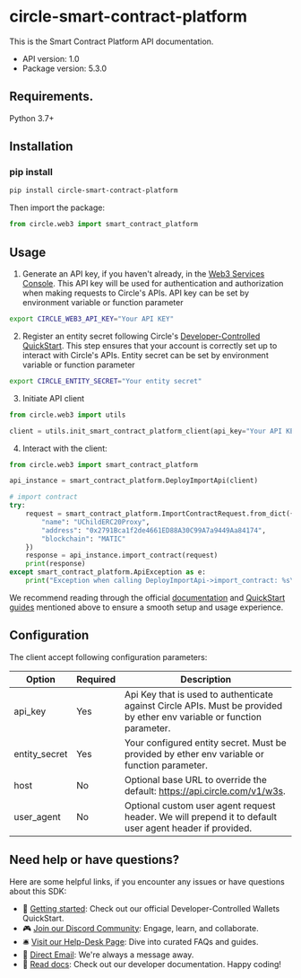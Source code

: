 # circle-smart-contract-platform
This is the Smart Contract Platform API documentation.

- API version: 1.0
- Package version: 5.3.0

## Requirements.

Python 3.7+

## Installation
### pip install

```sh
pip install circle-smart-contract-platform
```

Then import the package:
```python
from circle.web3 import smart_contract_platform
```


## Usage

1. Generate an API key, if you haven't already, in the [Web3 Services Console](https://console.circle.com/). This API key will be used for authentication and authorization when making requests to Circle's APIs. API key can be set by environment variable or function parameter

```sh
export CIRCLE_WEB3_API_KEY="Your API KEY"
```

2. Register an entity secret following Circle's [Developer-Controlled QuickStart](https://developers.circle.com/interactive-quickstarts/dev-controlled-wallets#setup-your-entity-secret). This step ensures that your account is correctly set up to interact with Circle's APIs. Entity secret can be set by environment variable or function parameter

```sh
export CIRCLE_ENTITY_SECRET="Your entity secret"
```

3. Initiate API client

```python
from circle.web3 import utils

client = utils.init_smart_contract_platform_client(api_key="Your API KEY", entity_secret="Your entity secret")
```

4. Interact with the client:

```python
from circle.web3 import smart_contract_platform

api_instance = smart_contract_platform.DeployImportApi(client)

# import contract
try:
    request = smart_contract_platform.ImportContractRequest.from_dict({
        "name": "UChildERC20Proxy",
        "address": "0x2791Bca1f2de4661ED88A30C99A7a9449Aa84174",
        "blockchain": "MATIC"
    })
    response = api_instance.import_contract(request)
    print(response)
except smart_contract_platform.ApiException as e:
    print("Exception when calling DeployImportApi->import_contract: %s\n" % e)
```

We recommend reading through the official [documentation](https://developers.circle.com/w3s/docs) and [QuickStart guides](https://developers.circle.com/interactive-quickstarts) mentioned above to ensure a smooth setup and usage experience.

## Configuration

The client accept following configuration parameters:

Option | Required | Description
------------ | ------------- | -------------
api_key | Yes | Api Key that is used to authenticate against Circle APIs. Must be provided by ether env variable or function parameter.
entity_secret | Yes | Your configured entity secret. Must be provided by ether env variable or function parameter.
host | No | Optional base URL to override the default: https://api.circle.com/v1/w3s.
user_agent | No | Optional custom user agent request header. We will prepend it to default user agent header if provided.


## Need help or have questions?

Here are some helpful links, if you encounter any issues or have questions about this SDK:

- 📖 [Getting started](https://developers.circle.com/interactive-quickstarts): Check out our official Developer-Controlled Wallets QuickStart.
- 🎮 [Join our Discord Community](https://discord.com/invite/buildoncircle): Engage, learn, and collaborate.
- 🛎 [Visit our Help-Desk Page](https://support.usdc.circle.com/hc/en-us/p/contactus?_gl=1*1va6vat*_ga*MTAyNTA0NTQ2NC4xNjk5NTYyMjgx*_ga_GJDVPCQNRV*MTcwMDQ5Mzg3Ny4xNC4xLjE3MDA0OTM4ODQuNTMuMC4w): Dive into curated FAQs and guides.
- 📧 [Direct Email](mailto:customer-support@circle.com): We're always a message away.
- 📖 [Read docs](https://developers.circle.com/w3s/docs?_gl=1*15ozb5b*_ga*MTAyNTA0NTQ2NC4xNjk5NTYyMjgx*_ga_GJDVPCQNRV*MTcwMDQ5Mzg3Ny4xNC4xLjE3MDA0OTM4ODQuNTMuMC4w): Check out our developer documentation.
Happy coding!
